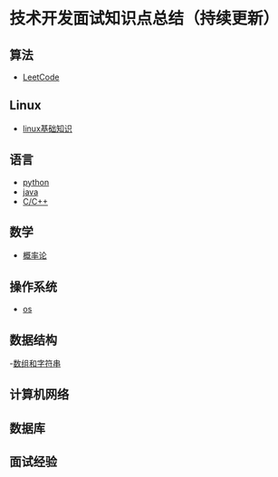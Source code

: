 # 技术开发面试知识点总结（持续更新）

## 算法

- [LeetCode](/docs/notes/algorithm/leetcode.md)

## Linux

- [linux基础知识](/docs/notes/linux/linux.md)

## 语言

- [python](/docs/notes/python/python.md)
- [java](/docs/notes/Java/java.md)
- [C/C++]()

## 数学

- [概率论]()

## 操作系统

- [os](/docs/notes/os/os.md)

## 数据结构

-[数组和字符串](/docs/notes/data_structure/array.md)

## 计算机网络

## 数据库

## 面试经验